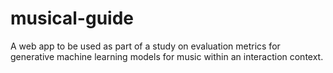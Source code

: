 # musical-guide
A web app to be used as part of a study on evaluation metrics for generative machine learning models for music within an interaction context.

